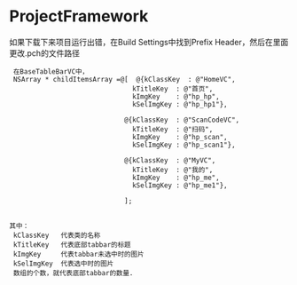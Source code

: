 # ProjectFramework
如果下载下来项目运行出错，在Build Settings中找到Prefix Header，然后在里面更改.pch的文件路径
                              
     在BaseTableBarVC中，
     NSArray * childItemsArray =@[  @{kClassKey  : @"HomeVC",
                                   kTitleKey  : @"首页",
                                   kImgKey    : @"hp_hp",
                                   kSelImgKey : @"hp_hp1"},
                                 
                                 @{kClassKey  : @"ScanCodeVC",
                                   kTitleKey  : @"扫码",
                                   kImgKey    : @"hp_scan",
                                   kSelImgKey : @"hp_scan1"},
                                 
                                 @{kClassKey  : @"MyVC",
                                   kTitleKey  : @"我的",
                                   kImgKey    : @"hp_me",
                                   kSelImgKey : @"hp_me1"},
                                 
                                 ];
                                 
                                 
    其中：
     kClassKey   代表类的名称
     kTitleKey   代表底部tabbar的标题
     kImgKey     代表tabbar未选中时的图片
     kSelImgKey  代表选中时的图片
     数组的个数，就代表底部tabbar的数量.
                                 
                                 
                                 
                                 
                                 
